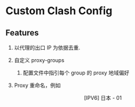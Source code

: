 # Custom Clash Config

## Features

1. 以代理的出口 IP 为依据去重.

2. 自定义 proxy-groups

   1. 配置文件中指引每个 group 的 proxy 地域偏好

3. Proxy 重命名，例如
    <div style="text-align: center">[IPV6] 日本 - 01</div>

